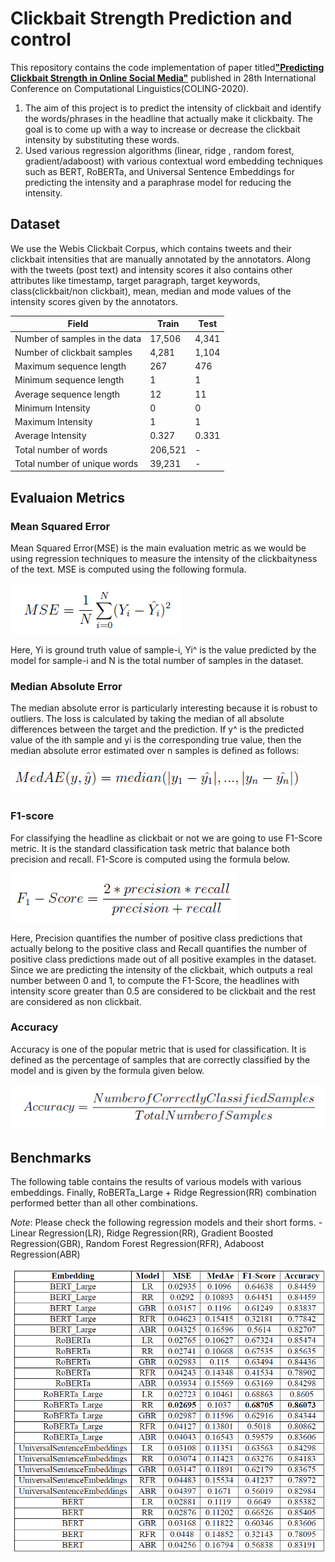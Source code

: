 # Clickbait Strength Prediction and control

This repository contains the code implementation of paper titled[**"Predicting Clickbait Strength in Online Social Media"**](https://aclanthology.org/2020.coling-main.425.pdf) published in 28th International Conference on Computational Linguistics(COLING-2020).

1) The aim of this project is to predict the intensity of clickbait and identify the words/phrases in the headline that actually make it clickbaity. The goal is to come up with a way to increase or decrease the clickbait intensity by substituting these words.
2) Used various regression algorithms (linear, ridge , random forest, gradient/adaboost) with various contextual word embedding techniques such as BERT, RoBERTa, and Universal Sentence Embeddings for predicting the intensity and a paraphrase model for reducing the intensity.

## Dataset

We use the Webis Clickbait Corpus, which contains tweets and their clickbait intensities that are manually annotated by the annotators. Along with the tweets (post text) and intensity scores it also contains other
attributes like timestamp, target paragraph, target keywords, class(clickbait/non clickbait), mean, median and mode values of the intensity scores given by the annotators.

| Field                                | Train  | Test   |
|--------------------------------------|--------|--------|
| Number of samples in the data       | 17,506 | 4,341  |
| Number of clickbait samples        | 4,281  | 1,104  |
| Maximum sequence length              | 267    | 476    |
| Minimum sequence length              | 1      | 1      |
| Average sequence length              | 12     | 11     |
| Minimum Intensity                    | 0      | 0      |
| Maximum Intensity                    | 1      | 1      |
| Average Intensity                    | 0.327  | 0.331  |
| Total number of words               | 206,521| -      |
| Total number of unique words        | 39,231 | -      |

## Evaluaion Metrics

### Mean Squared Error
Mean Squared Error(MSE) is the main evaluation metric as we would be using regression techniques to measure the intensity of the clickbaityness of the text. MSE is computed using the following formula.

![MSE](Images/MSE.png)

Here, Yi is ground truth value of sample-i, Yi^ is the value predicted by the model for sample-i and N is the total number of samples in the dataset.

### Median Absolute Error
The median absolute error is particularly interesting because it is robust to outliers. The loss is calculated by taking the median of all absolute differences between the target and the prediction. If y^ is the predicted value of the ith sample and yi is the corresponding true value, then the median absolute error estimated over n samples is defined as follows:

![MedianAE](Images/MedianAE.png)

### F1-score
For classifying the headline as clickbait or not we are going to use F1-Score metric. It is the standard classification task metric that balance both precision and recall. F1-Score is computed using the formula
below.

![F1-score](Images/F1-score.png)

Here, Precision quantifies the number of positive class predictions that actually belong to the positive class and Recall quantifies the number of positive class predictions made out of all positive examples in
the dataset. Since we are predicting the intensity of the clickbait, which outputs a real number between 0 and 1, to compute the F1-Score, the headlines with intensity score greater than 0.5 are considered to be
clickbait and the rest are considered as non clickbait.

### Accuracy
Accuracy is one of the popular metric that is used for classification. It is defined as the percentage of samples that are correctly classified by the model and is given by the formula given below.

![Accuracy](Images/Accuracy.png)

## Benchmarks

The following table contains the results of various models with various embeddings. Finally, RoBERTa_Large + Ridge Regression(RR) combination performed better than all other combinations.

*Note*: Please check the following regression models and their short forms.
    - Linear Regression(LR), Ridge Regression(RR), Gradient Boosted Regression(GBR), Random Forest Regression(RFR), Adaboost Regression(ABR)

![Clickbait Intensity Results](Images/CBT_Intensity_prediction_results.png)